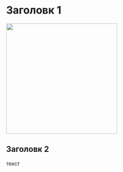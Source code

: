 # Заголовк 1
<img src="https://github.com/pborodin/vim-demo-blog/assets/4963020/50a75161-70a6-4083-9092-c74ee49113de" width=300 height=300/>

## Заголовк 2
текст
